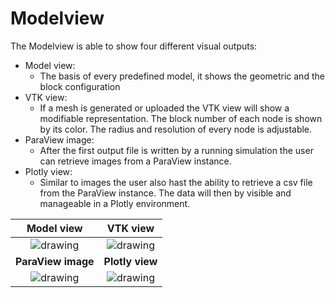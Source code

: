 <!--
SPDX-FileCopyrightText: 2023 PeriHub <https://gitlab.com/dlr-perihub/PeriHub>

SPDX-License-Identifier: Apache-2.0
-->

# Modelview

The Modelview is able to show four different visual outputs:

- Model view:
  - The basis of every predefined model, it shows the geometric and the block configuration
- VTK view:
  - If a mesh is generated or uploaded the VTK view will show a modifiable representation. The block number of each node is shown by its color. The radius and resolution of every node is adjustable.
- ParaView image:
  - After the first output file is written by a running simulation the user can retrieve images from a ParaView instance.
- Plotly view:
  - Similar to images the user also hast the ability to retrieve a csv file from the ParaView instance. The data will then by visible and manageable in a Plotly environment.

| Model view | VTK view |
:---:|:---:
![drawing](/images/modelView1.PNG)|![drawing](/images/modelView2.PNG)
| **ParaView image** | **Plotly view** |
![drawing](/images/modelView3.PNG)|![drawing](/images/modelView4.PNG)
